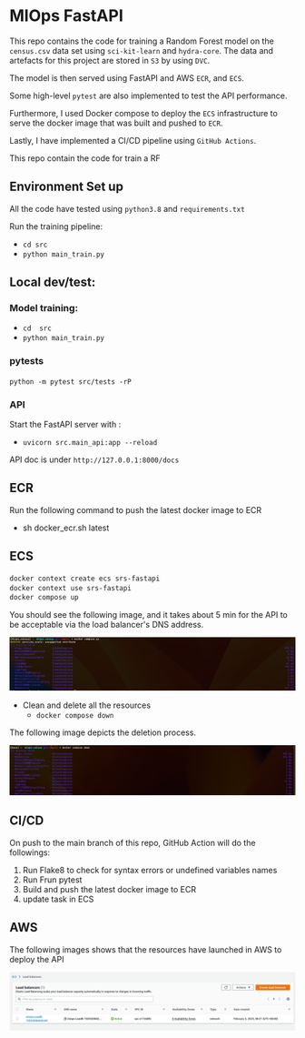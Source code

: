 # MlOps FastAPI

This repo contains the code for training a Random Forest model on the `census.csv` data set using `sci-kit-learn` and `hydra-core`. The data and artefacts for this project are stored in `S3` by using `DVC`.

The model is then served using FastAPI and AWS `ECR`, and `ECS`.

Some high-level `pytest` are also implemented to test the API performance.

Furthermore, I used Docker compose to deploy the `ECS` infrastructure to serve the docker image that was built and pushed to `ECR`.

Lastly, I have implemented a CI/CD pipeline using `GitHub Actions`.


This repo contain the code for train a RF
## Environment Set up

All the code have tested using `python3.8` and `requirements.txt`

Run the training pipeline:

- `cd src`
- `python main_train.py`

## Local dev/test:

### Model training:

- `cd  src`
- `python main_train.py`
### pytests

`python -m pytest src/tests -rP`
### API
Start the FastAPI server with :
-  `uvicorn src.main_api:app --reload`

API doc is under `http://127.0.0.1:8000/docs`

## ECR

Run the following command to push the latest docker image to ECR

- sh docker_ecr.sh latest

## ECS

```bash
docker context create ecs srs-fastapi
docker context use srs-fastapi
docker compose up
```

You should see the following image, and it takes about 5 min for the API to be acceptable via the load balancer's DNS address.

![Deploy the end point](/screenshots/1.png)

- Clean and delete all the resources
    - `docker compose down`

The following image depicts the deletion process.

![Deploy the end point](/screenshots/2.png)

## CI/CD

On push to the main branch of this repo, GitHub Action will do the followings:

1. Run Flake8 to check for syntax errors or undefined variables names
2. Run Frun pytest
3. Build and push the latest docker image to ECR
4. update task in ECS

## AWS

The following images shows that the resources have launched in AWS to deploy the API

![Load balancer](/screenshots/3.png)